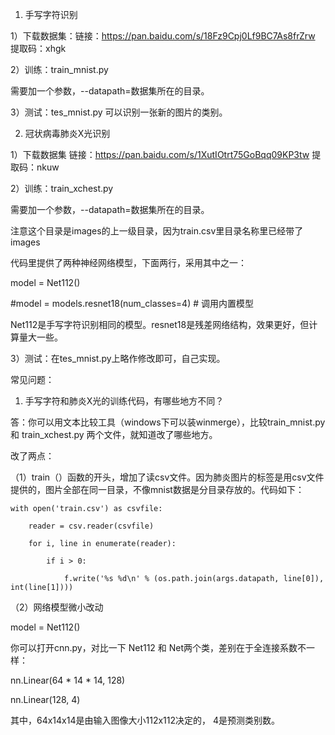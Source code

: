 
1. 手写字符识别

1）下载数据集：链接：https://pan.baidu.com/s/18Fz9Cpj0Lf9BC7As8frZrw 提取码：xhgk

2）训练：train_mnist.py

需要加一个参数，--datapath=数据集所在的目录。

3）测试：tes_mnist.py 可以识别一张新的图片的类别。

2. 冠状病毒肺炎X光识别

1）下载数据集  链接：https://pan.baidu.com/s/1XutIOtrt75GoBqq09KP3tw  提取码：nkuw 

2）训练：train_xchest.py 

需要加一个参数，--datapath=数据集所在的目录。

注意这个目录是images的上一级目录，因为train.csv里目录名称里已经带了images

代码里提供了两种神经网络模型，下面两行，采用其中之一：

model = Net112()

#model = models.resnet18(num_classes=4)  # 调用内置模型

Net112是手写字符识别相同的模型。resnet18是残差网络结构，效果更好，但计算量大一些。

3）测试：在tes_mnist.py上略作修改即可，自己实现。
 

常见问题：

1. 手写字符和肺炎X光的训练代码，有哪些地方不同？

答：你可以用文本比较工具（windows下可以装winmerge），比较train_mnist.py 和 train_xchest.py 两个文件，就知道改了哪些地方。

改了两点：

（1）train（）函数的开头，增加了读csv文件。因为肺炎图片的标签是用csv文件提供的，图片全部在同一目录，不像mnist数据是分目录存放的。代码如下：

    with open('train.csv') as csvfile:
	
        reader = csv.reader(csvfile)
		
        for i, line in enumerate(reader):
		
            if i > 0:
			
                f.write('%s %d\n' % (os.path.join(args.datapath, line[0]), int(line[1])))
				
				
（2）网络模型微小改动

model = Net112()	

你可以打开cnn.py，对比一下 Net112 和 Net两个类，差别在于全连接系数不一样：

nn.Linear(64 * 14 * 14, 128)  

nn.Linear(128, 4)  

其中，64x14x14是由输入图像大小112x112决定的， 4是预测类别数。






			
				
